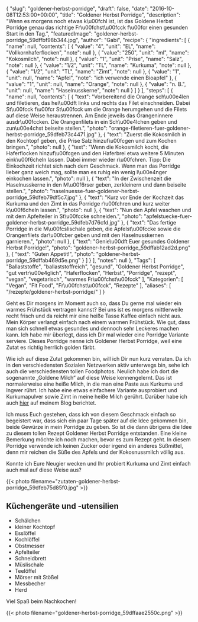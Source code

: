 {
    "slug": "goldener-herbst-porridge",
    "draft": false,
    "date": "2016-10-08T12:53:00+00:00",
    "title": "Goldener Herbst Porridge",
    "description": "Wenn es morgens noch etwas k\u00fchl ist, ist das Goldene Herbst Porridge genau das richtige Fr\u00fchst\u00fcck f\u00fcr einen gesunden Start in den Tag.",
    "featuredImage": "goldener-herbst-porridge_59dffbf98b344.jpg",
    "author": "Gabi",
    "recipe": {
        "ingredients": [
            {
                "name": null,
                "contents": [
                    {
                        "value": "4",
                        "unit": "EL",
                        "name": "Vollkornhaferflocken",
                        "note": null
                    },
                    {
                        "value": "250",
                        "unit": "ml",
                        "name": "Kokosmilch",
                        "note": null
                    },
                    {
                        "value": "1",
                        "unit": "Prise",
                        "name": "Salz",
                        "note": null
                    },
                    {
                        "value": "1\/2",
                        "unit": "TL",
                        "name": "Kurkuma",
                        "note": null
                    },
                    {
                        "value": "1\/2",
                        "unit": "TL",
                        "name": "Zimt",
                        "note": null
                    },
                    {
                        "value": "1",
                        "unit": null,
                        "name": "Apfel",
                        "note": "ich verwende einen Bioapfel"
                    },
                    {
                        "value": "1",
                        "unit": null,
                        "name": "Orange",
                        "note": null
                    },
                    {
                        "value": "n. B.",
                        "unit": null,
                        "name": "Haselnusskerne",
                        "note": null
                    }
                ]
            }
        ],
        "steps": [
            {
                "name": null,
                "contents": [
                    {
                        "text": "Vorbereitend die Orange sch\u00e4len und filetieren, das hei\u00dft links und rechts das Filet einschneiden. Dabei St\u00fcck f\u00fcr St\u00fcck um die Orange herumgehen und die Filets auf diese Weise heraustrennen. Am Ende jeweils das Orangeninnere ausdr\u00fccken. Die Orangenfilets in ein Sch\u00e4lchen geben und zun\u00e4chst beiseite stellen.",
                        "photo": "orange-filetieren-fuer-goldener-herbst-porridge_59dfeb73c4471.jpg"
                    },
                    {
                        "text": "Zuerst die Kokosmilch in den Kochtopf geben, die Prise Salz hinzuf\u00fcgen und zum Kochen bringen.",
                        "photo": null
                    },
                    {
                        "text": "Wenn die Kokosmilch kocht, die Haferflocken hinzuf\u00fcgen und den Haferbrei etwa weitere 5 Minuten eink\u00f6cheln lassen. Dabei immer wieder r\u00fchren. Tipp: Die Einkochzeit richtet sich nach dem Geschmack. Wenn man das Porridge lieber ganz weich mag, sollte man es ruhig ein wenig l\u00e4nger einkochen lassen.",
                        "photo": null
                    },
                    {
                        "text": "In der Zwischenzeit die Haselnusskerne in den M\u00f6rser geben, zerkleinern und dann beiseite stellen.",
                        "photo": "haselnuesse-fuer-goldener-herbst-porridge_59dfeb79df5c7.jpg"
                    },
                    {
                        "text": "Kurz vor Ende der Kochzeit das Kurkuma und den Zimt in das Porridge r\u00fchren und kurz weiter k\u00f6cheln lassen.",
                        "photo": null
                    },
                    {
                        "text": "Nun den Apfel waschen und mit dem Apfelteiler in St\u00fccke schneiden.",
                        "photo": "apfelstuecke-fuer-goldener-herbst-porridge_59dfeb7d76cfd.jpg"
                    },
                    {
                        "text": "Das fertige Porridge in die M\u00fcslischale geben, die Apfelst\u00fccke sowie die Orangenfilets dar\u00fcber geben und mit den Haselnusskernen garnieren.",
                        "photo": null
                    },
                    {
                        "text": "Genie\u00dft Euer gesundes Goldener Herbst Porridge!",
                        "photo": "goldener-herbst-porridge_59dffab12ad2d.png"
                    },
                    {
                        "text": "Guten Appetit!",
                        "photo": "goldener-herbst-porridge_59dffab469d5e.png"
                    }
                ]
            }
        ],
        "notes": null
    },
    "Tags": [
        "Ballaststoffe",
        "ballaststoffreich",
        "gesund",
        "Goldener Herbst Porridge",
        "gut vertr\u00e4glich",
        "Haferflocken",
        "Herbst",
        "Porridge",
        "rezept",
        "vegan",
        "vegetarisch",
        "warmes Fr\u00fchst\u00fcck"
    ],
    "Kategorien": [
        "Vegan",
        "Fit Food",
        "Fr\u00fchst\u00fcck",
        "Rezepte"
    ],
    "aliases": [
        "\/rezepte\/goldener-herbst-porridge\/"
    ]
}

Geht es Dir morgens im Moment auch so, dass Du gerne mal wieder ein warmes Frühstück vertragen kannst? Bei uns ist es morgens mittlerweile recht frisch und da reicht mir eine heiße Tasse Kaffee einfach nicht aus. Mein Körper verlangt einfach nach einem warmen Frühstück. Wie gut, dass man sich schnell etwas gesundes und dennoch sehr Leckeres machen kann. Ich habe mir überlegt, dass ich Dir mal wieder eine Porridge Variante serviere. Dieses Porridge nenne ich Goldener Herbst Porridge, weil eine Zutat es richtig herrlich golden färbt.

Wie ich auf diese Zutat gekommen bin, will ich Dir nun kurz verraten. Da ich in den verschiedensten Sozialen Netzwerken aktiv unterwegs bin, sehe ich auch die verschiedensten tollen Foodphotos. Neulich habe ich dort die sogenannte &#8222;Goldene Milch&#8220; auf diese Weise kennengelernt. Das ist normalerweise eine heiße Milch, in die man eine Paste aus Kurkuma und Ingwer rührt. Ich habe eine etwas einfachere Variante ausprobiert und Kurkumapulver sowie Zimt in meine heiße Milch gerührt. Darüber habe ich auch [hier][1] auf meinem Blog berichtet.

Ich muss Euch gestehen, dass ich von diesem Geschmack einfach so begeistert war, dass sich ein paar Tage später auf die Idee gekommen bin, beide Gewürze in mein Porridge zu geben. So ist die dann übrigens die Idee zu diesem tollen Rezept Goldener Herbst Porridge entstanden. Eine kleine Bemerkung möchte ich noch machen, bevor es zum Rezept geht. In diesem Porridge verwende ich keinen Zucker oder irgend ein anderes Süßmittel, denn mir reichen die Süße des Apfels und der Kokosnussmilch völlig aus.

Konnte ich Eure Neugier wecken und Ihr probiert Kurkuma und Zimt einfach auch mal auf diese Weise aus?

{{< photo filename="zutaten-goldener-herbst-porridge_59dfeb75d85f0.jpg" >}}

## Küchengeräte und -utensilien

 * Schälchen
 * kleiner Kochtopf
 * Esslöffel
 * Kochlöffel
 * Obstmesser
 * Apfelteiler
 * Schneidbrett
 * Müslischale
 * Teelöffel
 * Mörser mit Stößel
 * Messbecher
 * Herd

Viel Spaß beim Nachkochen!

{{< photo filename="goldener-herbst-porridge_59dffaae2550c.png" >}}

 [1]: https://kochfokus.de/wissenswert/mit-diesen-tipps-hat-der-herbstblues-keine-chance/